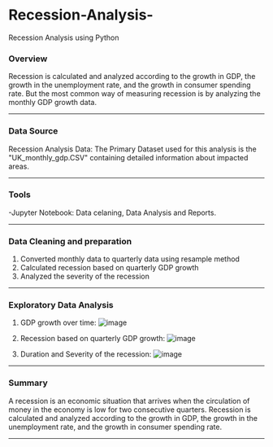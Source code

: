 # Recession-Analysis-
Recession Analysis using Python

### Overview

Recession is calculated and analyzed according to the growth in GDP, the growth in the unemployment rate, and the growth in consumer spending rate. But the most common way of measuring recession is by analyzing the monthly GDP growth data.

---

### Data Source

Recession Analysis Data: The Primary Dataset used for this analysis is the "UK_monthly_gdp.CSV" containing detailed information about impacted areas.

---

### Tools

-Jupyter Notebook: Data celaning, Data Analysis and Reports.

---

### Data Cleaning and preparation

 1. Converted monthly data to quarterly data using resample method
 2. Calculated recession based on quarterly GDP growth
 3. Analyzed the severity of the recession

---

### Exploratory Data Analysis

 1. GDP growth over time:
   ![image](https://github.com/Anki-0330/Recession-Analysis/assets/149250698/49958e2b-b2e9-46e8-897a-cfae1497a6af)

 2. Recession based on quarterly GDP growth:
    ![image](https://github.com/Anki-0330/Recession-Analysis/assets/149250698/04bd293d-6a77-45c0-bd17-9dd598b97e88)

 3. Duration and Severity of the recession:
    ![image](https://github.com/Anki-0330/Recession-Analysis/assets/149250698/c25b3393-4f0b-4a71-9525-42f2d027919c)

---

### Summary

A recession is an economic situation that arrives when the circulation of money in the economy is low for two consecutive quarters. Recession is calculated and analyzed according to the growth in GDP, the growth in the unemployment rate, and the growth in consumer spending rate.

---

    


    

